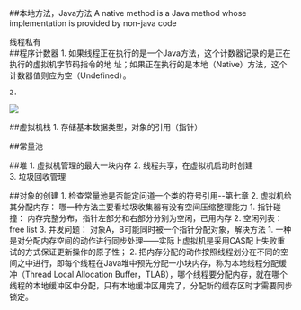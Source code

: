 ##本地方法，Java方法
    A native method is a Java method whose implementation is provided by non-java code




线程私有	
##程序计数器
	1. 如果线程正在执行的是一个Java方法，这个计数器记录的是正在执行的虚拟机字节码指令的地
       址；如果正在执行的是本地（Native）方法，这个计数器值则应为空（Undefined）。
    
    2.    
			
![](https://i.imgur.com/XODNhh3.png)


##虚拟机栈
    1. 存储基本数据类型，对象的引用（指针）
    
    
##常量池

##堆
    1. 虚拟机管理的最大一块内存
    2. 线程共享，在虚拟机启动时创建    
    3. 垃圾回收管理
    
    
    
##对象的创建
    1. 检查常量池是否能定问道一个类的符号引用--第七章
    2. 虚拟机给其分配内存： 哪一种方法主要看垃圾收集器有没有空间压缩整理能力
        1. 指针碰撞： 内存完整分布，指针左部分和右部分分别为空闲，已用内存
        2. 空闲列表： free list 
    3. 并发问题： 对象A，B可能同时被一个指针分配对象，解决方法
        1. 一种是对分配内存空间的动作进行同步处理——实际上虚拟机是采用CAS配上失败重试的方式保证更新操作的原子性；
        2. 把内存分配的动作按照线程划分在不同的空间之中进行，即每个线程在Java堆中预先分配一小块内存，称为本地线程分配缓冲（Thread Local Allocation Buffer，TLAB），哪个线程要分配内存，就在哪个线程的本地缓冲区中分配，只有本地缓冲区用完了，分配新的缓存区时才需要同步锁定。
    
        
